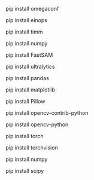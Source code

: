 pip install omegaconf

pip install einops

pip install timm

pip install numpy

pip install FastSAM

pip install ultralytics

pip install pandas

pip install matplotlib

pip install Pillow

pip install opencv-contrib-python

pip install opencv-python

pip install torch

pip install torchvision 

pip install numpy

pip install scipy



